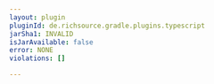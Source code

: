 ```yaml
---
layout: plugin
pluginId: de.richsource.gradle.plugins.typescript
jarSha1: INVALID
isJarAvailable: false
error: NONE
violations: []

---
```

